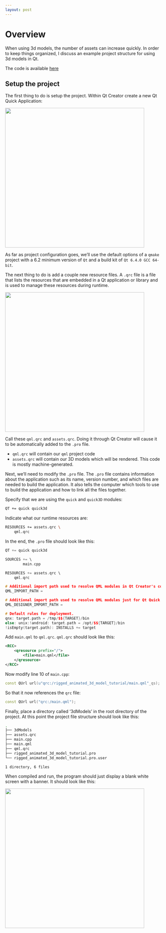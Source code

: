 ```yaml
---
layout: post
---
```

# Overview
When using 3d models, the number of assets can increase quickly. In order to keep things organized, I discuss an example project structure for using 3d models in Qt.

The code is available [here]( https://github.com/rnickles/rigged_animated_3d_model_tutorial)


## Setup the project

The first thing to do is setup the project. Within Qt Creator create a new Qt Quick Application:

<image src="/assets/images/Untitled.png" width="450" /> 

As far as project configuration goes, we’ll use the default options of a `qmake` project with a 6.2 minimum version of `Qt` and a build kit of `Qt 6.4.0 GCC 64-bit`. 

The next thing to do is add a couple new resource files. A `.qrc` file is a file that lists the resources that are embedded in a Qt application or library and is used to manage these resources during runtime.

<image src="/assets/images/Untitled(1).png" width="450" /> 

Call these `qml.qrc` and `assets.qrc`. Doing it through Qt Creator will cause it to be automatically added to the `.pro` file.

- `qml.qrc` will contain our `qml` project code
- `assets.qrc` will contain our 3D models which will be rendered. This code is mostly machine-generated.

Next, we’ll need to modify the `.pro` file. The `.pro` file contains information about the application such as its name, version number, and which files are needed to build the application. It also tells the computer which tools to use to build the application and how to link all the files together.

Specify that we are using the `quick` and `quick3D` modules:

```bash
QT += quick quick3d
```

Indicate what our runtime resources are:

```bash
RESOURCES += assets.qrc \
	qml.qrc
```

In the end, the `.pro` file should look like this:

```cpp
QT += quick quick3d

SOURCES += \
        main.cpp

RESOURCES += assets.qrc \
    qml.qrc

# Additional import path used to resolve QML modules in Qt Creator's code model
QML_IMPORT_PATH =

# Additional import path used to resolve QML modules just for Qt Quick Designer
QML_DESIGNER_IMPORT_PATH =

# Default rules for deployment.
qnx: target.path = /tmp/$${TARGET}/bin
else: unix:!android: target.path = /opt/$${TARGET}/bin
!isEmpty(target.path): INSTALLS += target
```

Add `main.qml` to `qml.qrc`. `qml.qrc` should look like this:

```xml
<RCC>
    <qresource prefix="/">
        <file>main.qml</file>
    </qresource>
</RCC>
```

Now modify line 10 of `main.cpp`:

```cpp
const QUrl url(u"qrc:/rigged_animated_3d_model_tutorial/main.qml"_qs);
```

So that it now references the `qrc` file:

```cpp
const QUrl url("qrc:/main.qml");
```

Finally, place a directory called ‘3dModels’ in the root directory of the project. At this point the project file structure should look like this:

```bash
.
├── 3dModels
├── assets.qrc
├── main.cpp
├── main.qml
├── qml.qrc
├── rigged_animated_3d_model_tutorial.pro
└── rigged_animated_3d_model_tutorial.pro.user

1 directory, 6 files
```

When compiled and run, the program should just display a blank white screen with a banner. It should look like this:

<image src="/assets/images/Untitled(2).png" width="450" /> 
